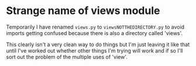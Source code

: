 # Strange name of views module
Temporarily I have renamed `views.py` to `viewsNOTTHEDIRECTORY.py` to avoid imports getting confused because there is also a directory called 'views'. 

This clearly isn't a very clean way to do things but I'm just leaving it like that until I've worked out whether other things I'm trying will work and if
so I'll sort out the problem of the multiple uses of 'view'.
